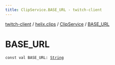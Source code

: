 ```yaml
---
title: ClipService.BASE_URL - twitch-client
---
```


[twitch-client](../../index.html) / [helix.clips](../index.html) / [ClipService](index.html) / [BASE_URL](./-b-a-s-e_-u-r-l.html)

# BASE_URL

`const val BASE_URL: `[`String`](https://kotlinlang.org/api/latest/jvm/stdlib/kotlin/-string/index.html)